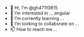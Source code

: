 - 👋 Hi, I’m @gh47110815
- 👀 I’m interested in ... angular
- 🌱 I’m currently learning ...  
- 💞️ I’m looking to collaborate on ... 
- 📫 How to reach me ...

<!---
gh47110815/gh47110815 is a ✨ special ✨ repository because its `README.md` (this file) appears on your GitHub profile.
You can click the Preview link to take a look at your changes.
--->
